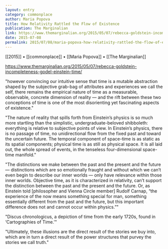 ```yaml
---
layout: entry
category: commonplace
author: Maria Popova
title: How Relativity Rattled the Flow of Existence
publication: The Marginalian
link: https://www.themarginalian.org/2015/05/07/rebecca-goldstein-incompleteness-godel-einstein-time/
date: 2015-07-08
permalink: 2015/07/08/maria-popova-how-relativity-rattled-the-flow-of-existence
---
```


[[2015]] • [[commonplace]] • [[Maria Popova]] • [[The Marginalian]] 

https://www.themarginalian.org/2015/05/07/rebecca-goldstein-incompleteness-godel-einstein-time/

"however convincing our intuitive sense that time is a mutable abstraction shaped by the subjective grab-bag of attributes and experiences we call the self, there remains the empirical nature of time as a measurable, observable, concrete dimension of reality — and the rift between these two conceptions of time is one of the most disorienting yet fascinating aspects of existence."
 
"The nature of reality that spills forth from Einstein’s physics is so much more startling than the simplistic, undergraduate-beloved shibboleth: everything is relative to subjective points of view. In Einstein’s physics, there is no passage of time, no unidirectional flow from the fixed past and toward the uncertain future. The temporal component of space-time is as static as its spatial components; physical time is as still as physical space. It is all laid out, the whole spread of events, in the tenseless four-dimensional space-time manifold."
 
"The distinctions we make between the past and the present and the future — distinctions which are so emotionally fraught and without which we can’t even begin to describe our inner worlds — only have relevance within those inner worlds. Objective time, as it is characterized in relativity, can’t support the distinction between the past and the present and the future. Or, as Einstein told [philosopher and Vienna Circle member] Rudolf Carnap, “the experience of the now means something special for man, something essentially different from the past and the future, but this important difference does not and cannot occur within physics.”"

"Discus chronologicus, a depiction of time from the early 1720s, found in ‘Cartographies of Time.’"
 
"Ultimately, these illusions are the direct result of the stories we buy into, which are in turn a direct result of the power structures that purvey the stories we call truth."